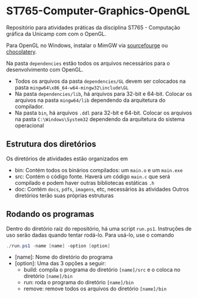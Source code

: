 # ST765-Computer-Graphics-OpenGL
Repositório para atividades práticas da disciplina ST765 - Computação gráfica da Unicamp com com o OpenGL.

Para OpenGL no Windows, instalar o MimGW via [sourcefourge](https://sourceforge.net/projects/mingw/) ou [chocolatery](https://chocolatey.org/install).

Na pasta `dependencies` estão todos os arquivos necessários para o desenvolvimento com OpenGL.
- Todos os arquivos da pasta `dependencies/GL` devem ser colocados na pasta `mingw64\x86_64-w64-mingw32\include\GL`
- Na pasta `dependencies/lib`, há arquivos para 32-bit e 64-bit. Colocar os arquivos na pasta `mingw64/lib` dependendo da arquitetura do compilador.
- Na pasta `bin`, há arquivos `.ddl` para 32-bit e 64-bit. Colocar os arquivos na pasta `C:\Windows\System32` dependendo da arquitetura do sistema operacional

## Estrutura dos diretórios
Os diretórios de atividades estão organizados em
- bin: Contém todos os binários compilados: um `main.o` e um `main.exe`
- src: Contém o código fonte. Haverá um código `main.c` que será compilado e podem haver outras bibliotecas estáticas `.h`
- doc: Contém `docs`, `pdfs`, `imagens`, etc, necessários às atividades
Outros diretórios terão suas próprias estruturas

## Rodando os programas
Dentro do diretório raíz do repositório, há uma script `run.ps1`. Instruções de uso serão dadas quando tentar rodá-lo. Para usá-lo, use o comando
```powershell
./run.ps1 -name [name] -option [option]
```
- [name]: Nome do diretório do programa
- [option]: Uma das 3 opções a seguir:
  - build: compila o programa do diretório `[name]/src` e o coloca no diretório `[name]/bin`
  - run: roda o programa do diretório `[name]/bin`
  - remove: remove todos os arquivos do diretório `[name]/bin`
    
